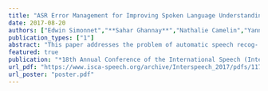 ```yaml
---
title: "ASR Error Management for Improving Spoken Language Understanding"
date: 2017-08-20
authors: ["Edwin Simonnet","**Sahar Ghannay**","Nathalie Camelin","Yannick Estève","Renato De Mori"]
publication_types: ["1"]
abstract: "This paper addresses the problem of automatic speech recog- nition (ASR) error detection and their use for improving spo- ken language understanding (SLU) systems. In this study, the SLU task consists in automatically extracting, from ASR tran- scriptions, semantic concepts and concept/values pairs in a e.g touristic information system. An approach is proposed for en- riching the set of semantic labels with error specific labels and by using a recently proposed neural approach based on word embeddings to compute well calibrated ASR confidence mea- sures. Experimental results are reported showing that it is possi- ble to decrease significantly the Concept/Value Error Rate with a state of the art system, outperforming previously published re- sults performance on the same experimental data. It also shown that combining an SLU approach based on conditional random fields with a neural encoder/decoder attention based architec- ture, it is possible to effectively identifying confidence islands and uncertain semantic output segments useful for deciding appropriate error handling actions by the dialogue manager strategy."
featured: true
publication: "*18th Annual Conference of the International Speech (Interspeech 2017)*"
url_pdf: "https://www.isca-speech.org/archive/Interspeech_2017/pdfs/1178.PDF"
url_poster: "poster.pdf"
---
```

